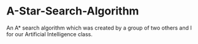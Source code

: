 # A-Star-Search-Algorithm
An A* search algorithm which was created by a group of two others and I for our Artificial Intelligence class.
